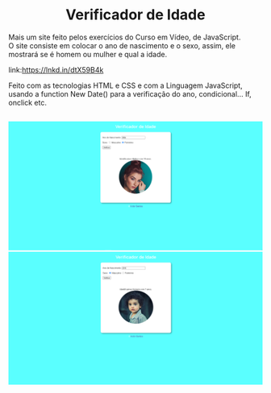 <h1 align="center">Verificador de Idade</h1>

Mais um site feito pelos exercícios do Curso em Vídeo, de JavaScript. <br>
O site consiste em colocar o ano de nascimento e o sexo, assim, ele mostrará se é homem ou mulher e qual a idade.

link:https://lnkd.in/dtX59B4k

Feito com as tecnologias HTML e CSS e com a Linguagem JavaScript, usando a function New Date() para a verificação do ano, condicional... If, onclick etc.

##

<img src="https://raw.githubusercontent.com/victorSmenezes/Verificador-de-Idade/4779b68ea9cf188007d36ee05ba7357e5766d10d/Verif-Idade3.png" />

<img src="https://raw.githubusercontent.com/victorSmenezes/Verificador-de-Idade/4779b68ea9cf188007d36ee05ba7357e5766d10d/Verif-Idade4.png" />
